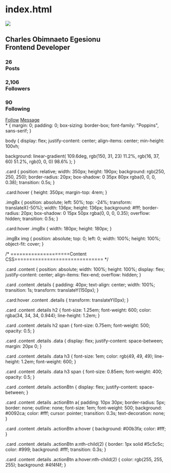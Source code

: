 # index.html
<!DOCTYPE html>
<html lang="en">
<head>
    <meta charset="UTF-8">
    <meta http-equiv="X-UA-Compatible" content="IE=edge">
    <meta name="viewport" content="width=device-width, initial-scale=1.0">
    <title>Animated Profile Card</title>
    <link rel="stylesheet" href="style.css" />
</head>
<body>
    <div class="card">
        <div class="imgBx">
          <img src="img/Charles Obimnaeto Egesionu.jpg"/>
        </div>
        <div class="content">
          <div class="details">
            <h2>Charles Obimnaeto Egesionu<br /><span>Frontend Developer</span></h2>
            <div class="data">
              <h3>26<br /><span>Posts</span></h3>
              <h3>2,106<br /><span>Followers</span></h3>
              <h3>90<br /><span>Following</span></h3>
            </div>
            <div class="actionBtn">
              <a href="https://twitter.com/naetocharlie/" target="_blank">Follow</a>
              <a href="https://wa.me/2348178200220" target="_blank">Message</a>
            </div>
          </div>
        </div>
      </div>
</body>
</html>
* {
  margin: 0;
  padding: 0;
  box-sizing: border-box;
  font-family: "Poppins", sans-serif;
}

body {
  display: flex;
  justify-content: center;
  align-items: center;
  min-height: 100vh;

  background: linear-gradient(
    109.6deg,
    rgb(150, 31, 23) 11.2%,
    rgb(16, 37, 60) 51.2%,
    rgb(0, 0, 0) 98.6%
  );
}

.card {
  position: relative;
  width: 350px;
  height: 190px;
  background: rgb(250, 250, 250);
  border-radius: 20px;
  box-shadow: 0 35px 80px rgba(0, 0, 0, 0.38);
  transition: 0.5s;
}

.card:hover {
  height: 350px;
  margin-top: 4rem;
}

.imgBx {
  position: absolute;
  left: 50%;
  top: -24%;
  transform: translateX(-50%);
  width: 136px;
  height: 136px;
  background: #fff;
  border-radius: 20px;
  box-shadow: 0 15px 50px rgba(0, 0, 0, 0.35);
  overflow: hidden;
  transition: 0.5s;
}

.card:hover .imgBx {
  width: 180px;
  height: 180px;
}

.imgBx img {
  position: absolute;
  top: 0;
  left: 0;
  width: 100%;
  height: 100%;
  object-fit: cover;
}

/* ====================Content CSS============================== */

.card .content {
  position: absolute;
  width: 100%;
  height: 100%;
  display: flex;
  justify-content: center;
  align-items: flex-end;
  overflow: hidden;
}

.card .content .details {
  padding: 40px;
  text-align: center;
  width: 100%;
  transition: 1s;
  transform: translateY(150px);
}

.card:hover .content .details {
  transform: translateY(0px);
}

.card .content .details h2 {
  font-size: 1.25em;
  font-weight: 600;
  color: rgba(34, 34, 34, 0.944);
  line-height: 1.2em;
}

.card .content .details h2 span {
  font-size: 0.75em;
  font-weight: 500;
  opacity: 0.5;
}

.card .content .details .data {
  display: flex;
  justify-content: space-between;
  margin: 20px 0;
}

.card .content .details .data h3 {
  font-size: 1em;
  color: rgb(49, 49, 49);
  line-height: 1.2em;
  font-weight: 600;
}

.card .content .details .data h3 span {
  font-size: 0.85em;
  font-weight: 400;
  opacity: 0.5;
}

.card .content .details .actionBtn {
  display: flex;
  justify-content: space-between;
}

.card .content .details .actionBtn a{
  padding: 10px 30px;
  border-radius: 5px;
  border: none;
  outline: none;
  font-size: 1em;
  font-weight: 500;
  background: #0092ca;
  color: #fff;
  cursor: pointer;
  transition: 0.3s;
  text-decoration: none;
}

.card .content .details .actionBtn a:hover {
  background: #00b3fa;
  color: #fff;
}

.card .content .details .actionBtn a:nth-child(2) {
  border: 1px solid #5c5c5c;
  color: #999;
  background: #fff;
  transition: 0.3s;
}

.card .content .details .actionBtn a:hover:nth-child(2) {
  color: rgb(255, 255, 255);
  background: #4f4f4f;
}
